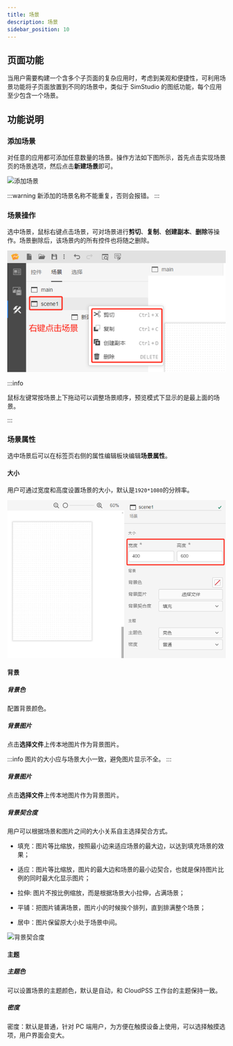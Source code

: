 ```yaml
---
title: 场景
description: 场景
sidebar_position: 10
---
```


## 页面功能

当用户需要构建一个含多个子页面的复杂应用时，考虑到美观和便捷性，可利用场景功能将子页面放置到不同的场景中，类似于 SimStudio 的图纸功能，每个应用至少包含一个场景。

## 功能说明

### 添加场景

对任意的应用都可添加任意数量的场景。操作方法如下图所示，首先点击实现场景页的场景选项，然后点击**新建场景**即可。

![添加场景](./1.png)

:::warning
新添加的场景名称不能重复，否则会报错。
:::

### 场景操作

选中场景，鼠标右键点击场景，可对场景进行**剪切**、**复制**、**创建副本**、**删除**等操作。场景删除后，该场景内的所有控件也将随之删除。

![场景操作](./2.png)

:::info

鼠标左键常按场景上下拖动可以调整场景顺序，预览模式下显示的是最上面的场景。

:::

### 场景属性

选中场景后可以在标签页右侧的属性编辑板块编辑**场景属性**。

#### 大小

用户可通过宽度和高度设置场景的大小，默认是`1920*1080`的分辨率。

![场景大小](./3.png)

#### 背景

##### 背景色

配置背景颜色。

##### 背景图片

点击**选择文件**上传本地图片作为背景图片。

:::info
图片的大小应与场景大小一致，避免图片显示不全。
:::

##### 背景图片

点击**选择文件**上传本地图片作为背景图片。

##### 背景契合度

用户可以根据场景和图片之间的大小关系自主选择契合方式。

- 填充：图片等比缩放，按照最小边来适应场景的最大边，以达到填充场景的效果；
  
- 适应：图片等比缩放，图片的最大边和场景的最小边契合，也就是保持图片比例的同时最大化显示图片；

- 拉伸: 图片不按比例缩放，而是根据场景大小拉伸，占满场景；

- 平铺：把图片铺满场景，图片小的时候挨个排列，直到排满整个场景；
  
- 居中：图片保留原大小处于场景中间。

![背景契合度](./4.png)

#### 主题

##### 主题色

可以设置场景的主题颜色，默认是自动，和 CloudPSS 工作台的主题保持一致。

##### 密度

密度：默认是普通，针对 PC 端用户，为方便在触摸设备上使用，可以选择触摸选项，用户界面会变大。

